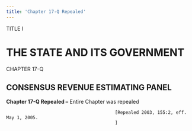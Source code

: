```yaml
---
title: 'Chapter 17-Q Repealed'
---
```


TITLE I
                                             
THE STATE AND ITS GOVERNMENT
============================

CHAPTER 17-Q
                                             
CONSENSUS REVENUE ESTIMATING PANEL
----------------------------------

**Chapter 17-Q Repealed –** Entire Chapter was repealed


                                             [Repealed 2003, 155:2, eff. May 1, 2005.
                                             ]

